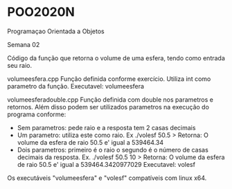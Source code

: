 # POO2020N
Programaçao Orientada a Objetos

Semana 02

Código da função que retorna o volume de uma esfera, tendo como entrada seu raio.

volumeesfera.cpp
Função definida conforme exercício. Utiliza int como parametro da função.
Executavel:  volumeesfera

volumeesferadouble.cpp
Função definida com double nos parametros e retornos. Além disso podem ser utilizados parametros na execução do programa conforme:
* Sem parametros: pede raio e a resposta tem 2 casas decimais
* Um parametro: utiliza este como raio. Ex ./volesf 50.5    > Retorna:  O volume da esfera de raio 50.5 e' igual a 539464.34
* Dois parametros: primeiro é o raio o segundo é o número de casas decimais da resposta.
    Ex.  ./volesf 50.5 10   > Retorna:   O volume da esfera de raio 50.5 e' igual a 539464.3420977029
Executavel: volesf



Os executáveis "volumeesfera" e "volesf" compatíveis com linux x64.

